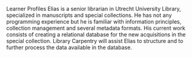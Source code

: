 Learner Profiles
Elias is a senior librarian in Utrecht University Library, specialized in manuscripts and special collections. 
He has not any programming experience but he is familiar with information principles, collection management and several metadata formats.
His current work consists of creating a relational database for the new acquisitions in the special collection. 
Library Carpentry will assist Elias to structure and to further process the data available in the database. 
